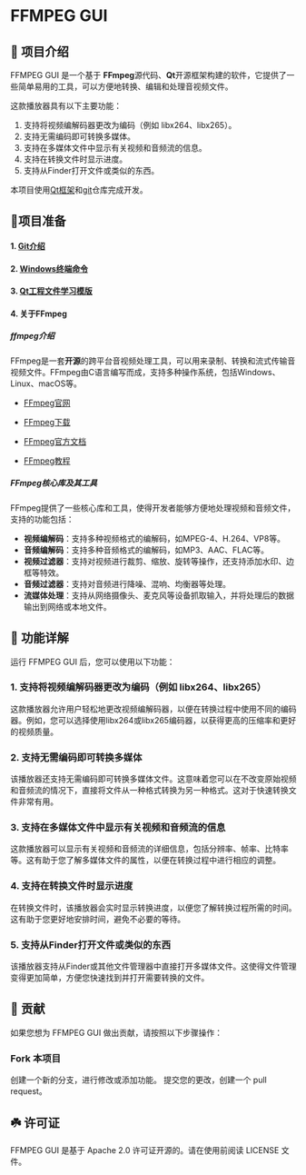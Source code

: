 # FFMPEG GUI

## 📢  项目介绍

FFMPEG GUI 是一个基于 **FFmpeg**源代码、**Qt**开源框架构建的软件，它提供了一些简单易用的工具，可以方便地转换、编辑和处理音视频文件。

这款播放器具有以下主要功能：

1. 支持将视频编解码器更改为编码（例如 libx264、libx265）。
2. 支持无需编码即可转换多媒体。
3. 支持在多媒体文件中显示有关视频和音频流的信息。
4. 支持在转换文件时显示进度。
5. 支持从Finder打开文件或类似的东西。

本项目使用[Qt框架](/Qt.md)和[git](/git-command.md)仓库完成开发。

## 💾项目准备

#### 1.  [**Git介绍**](/git-command.md)

#### 2. [**Windows终端命令**](/Windows-command.md)

#### 3. [**Qt工程文件学习模版**](/project_learn)

#### 4. **关于FFmpeg**

##### ffmpeg介绍

FFmpeg是一套**开源**的跨平台音视频处理工具，可以用来录制、转换和流式传输音视频文件。FFmpeg由C语言编写而成，支持多种操作系统，包括Windows、Linux、macOS等。

- [FFmpeg官网](https://www.ffmpeg.org/)

- [FFmpeg下载](https://ffmpeg.org/download.html)

- [FFmpeg官方文档](http://ffmpeg.org/ffmpeg-all.html)

- [FFmpeg教程](https://www.wikiwand.com/en/FFmpeg)

##### FFmpeg核心库及其工具

FFmpeg提供了一些核心库和工具，使得开发者能够方便地处理视频和音频文件，支持的功能包括：

* **视频编解码**：支持多种视频格式的编解码，如MPEG-4、H.264、VP8等。
* **音频编解码**：支持多种音频格式的编解码，如MP3、AAC、FLAC等。
* **视频过滤器**：支持对视频进行裁剪、缩放、旋转等操作，还支持添加水印、边框等特效。
* **音频过滤器**：支持对音频进行降噪、混响、均衡器等处理。
* **流媒体处理**：支持从网络摄像头、麦克风等设备抓取输入，并将处理后的数据输出到网络或本地文件。



## 🌟  功能详解

运行 FFMPEG GUI 后，您可以使用以下功能：

### 1. 支持将视频编解码器更改为编码（例如 libx264、libx265）

这款播放器允许用户轻松地更改视频编解码器，以便在转换过程中使用不同的编码器。例如，您可以选择使用libx264或libx265编码器，以获得更高的压缩率和更好的视频质量。

### 2. 支持无需编码即可转换多媒体

该播放器还支持无需编码即可转换多媒体文件。这意味着您可以在不改变原始视频和音频流的情况下，直接将文件从一种格式转换为另一种格式。这对于快速转换文件非常有用。

### 3. 支持在多媒体文件中显示有关视频和音频流的信息

这款播放器可以显示有关视频和音频流的详细信息，包括分辨率、帧率、比特率等。这有助于您了解多媒体文件的属性，以便在转换过程中进行相应的调整。

### 4. 支持在转换文件时显示进度

在转换文件时，该播放器会实时显示转换进度，以便您了解转换过程所需的时间。这有助于您更好地安排时间，避免不必要的等待。

### 5. 支持从Finder打开文件或类似的东西

该播放器支持从Finder或其他文件管理器中直接打开多媒体文件。这使得文件管理变得更加简单，方便您快速找到并打开需要转换的文件。

## 📖 贡献

如果您想为 FFMPEG GUI 做出贡献，请按照以下步骤操作：

###  Fork 本项目

创建一个新的分支，进行修改或添加功能。
提交您的更改，创建一个 pull request。

## ☘️ 许可证

FFMPEG GUI 是基于 Apache 2.0 许可证开源的。请在使用前阅读 LICENSE 文件。
